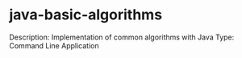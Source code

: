 # java-basic-algorithms
Description: Implementation of common algorithms with Java 
Type: Command Line Application
